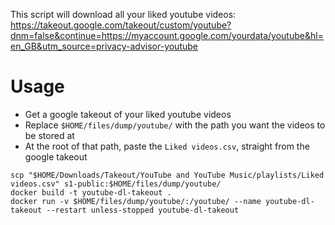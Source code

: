 This script will download all your liked youtube videos:
https://takeout.google.com/takeout/custom/youtube?dnm=false&continue=https://myaccount.google.com/yourdata/youtube&hl=en_GB&utm_source=privacy-advisor-youtube

# Usage
- Get a google takeout of your liked youtube videos
- Replace `$HOME/files/dump/youtube/` with the path you want the videos to be stored at
- At the root of that path, paste the `Liked videos.csv`, straight from the google takeout
```shell
scp "$HOME/Downloads/Takeout/YouTube and YouTube Music/playlists/Liked videos.csv" s1-public:$HOME/files/dump/youtube/
docker build -t youtube-dl-takeout .
docker run -v $HOME/files/dump/youtube/:/youtube/ --name youtube-dl-takeout --restart unless-stopped youtube-dl-takeout
```